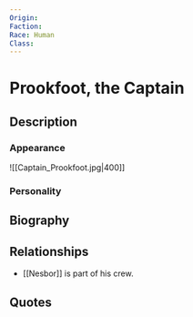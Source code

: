 ```yaml
---
Origin: 
Faction: 
Race: Human
Class:
---
```

# Prookfoot, the Captain
## Description

### Appearance
![[Captain_Prookfoot.jpg|400]]
### Personality
## Biography
## Relationships
- [[Nesbor]] is part of his crew.

## Quotes